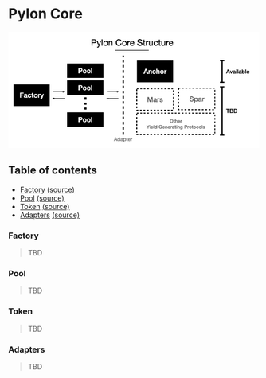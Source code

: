 # Pylon Core

![core structure](../../images/core_structure.png)

## Table of contents

* [Factory](#Factory) [(source)](./factory)
* [Pool](#Pool) [(source)](./pool)
* [Token](#Token) [(source)](./token)
* [Adapters](#Adapters) [(source)](./adapters)

### Factory

> TBD

### Pool

> TBD

### Token

> TBD

### Adapters

> TBD
